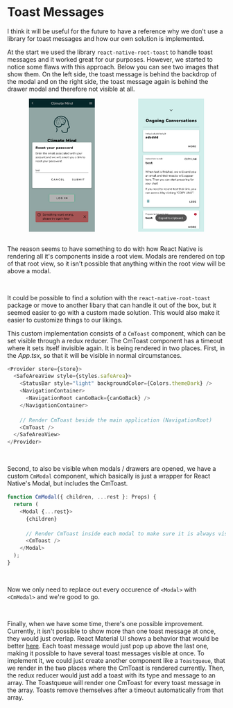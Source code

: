 # Toast Messages

I think it will be useful for the future to have a reference why we don't use a library for toast messages and how our own solution is implemented.

At the start we used the library `react-native-root-toast` to handle toast messages and it worked great for our purposes. However, we started to notice some flaws with this approach. Below you can see two images that show them. On the left side, the toast message is behind the backdrop of the modal and on the right side, the toast message again is behind the drawer modal and therefore not visible at all.

<div style="display: flex; justify-content: space-around;">
  <img width="30%" src="toast-behind-modal.png">
  <img width="30%" src="toast-behind-drawer.png">
</div>

<br />

The reason seems to have something to do with how React Native is rendering all it's components inside a root view. Modals are rendered on top of that root view, so it isn't possible that anything within the root view will be above a modal.

<br />

It could be possible to find a solution with the `react-native-root-toast` package or move to another libary that can handle it out of the box, but it seemed easier to go with a custom made solution. This would also make it easier to customize things to our likings.

This custom implementation consists of a `CmToast` component, which can be set visible through a redux reducer. The CmToast component has a timeout where it sets itself invisible again. It is being rendered in two places. First, in the *App.tsx*, so that it will be visible in normal circumstances.

```typescript
<Provider store={store}>
  <SafeAreaView style={styles.safeArea}>
    <StatusBar style="light" backgroundColor={Colors.themeDark} />
    <NavigationContainer>
      <NavigationRoot canGoBack={canGoBack} />
    </NavigationContainer>

    // Render CmToast beside the main application (NavigationRoot)
    <CmToast />
  </SafeAreaView>
</Provider>
```

<br />

Second, to also be visible when modals / drawers are opened, we have a custom `CmModal` component, which basically is just a wrapper for React Native's Modal, but includes the CmToast.

```typescript
function CmModal({ children, ...rest }: Props) {
  return (
    <Modal {...rest}>
      {children}

      // Render CmToast inside each modal to make sure it is always visible
      <CmToast />
    </Modal>
  );
}
```

<br />

Now we only need to replace out every occurence of `<Modal>` with `<CmModal>` and we're good to go.

<br />

Finally, when we have some time, there's one possible improvement. Currently, it isn't possible to show more than one toast message at once, they would just overlap. React Material UI shows a behavior that would be better [here](https://mui.com/material-ui/react-snackbar/#notistack). Each toast message would just pop up above the last one, making it possible to have several toast messages visible at once. To implement it, we could just create another component like a `Toastqueue`, that we render in the two places where the CmToast is rendered currently. Then, the redux reducer would just add a toast with its type and message to an array. The Toastqueue will render one CmToast for every toast message in the array. Toasts remove themselves after a timeout automatically from that array.
